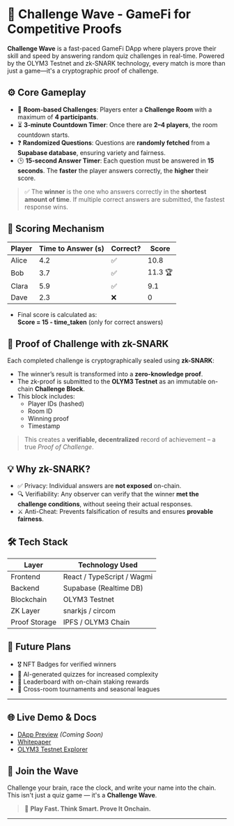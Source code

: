 # 🌊 Challenge Wave - GameFi for Competitive Proofs

**Challenge Wave** is a fast-paced GameFi DApp where players prove their skill and speed by answering random quiz challenges in real-time. Powered by the OLYM3 Testnet and zk-SNARK technology, every match is more than just a game—it's a cryptographic proof of challenge.

## ⚙️ Core Gameplay

- 👥 **Room-based Challenges**: Players enter a **Challenge Room** with a maximum of **4 participants**.
- ⏳ **3-minute Countdown Timer**: Once there are **2–4 players**, the room countdown starts.
- ❓ **Randomized Questions**: Questions are **randomly fetched** from a **Supabase database**, ensuring variety and fairness.
- 🕒 **15-second Answer Timer**: Each question must be answered in **15 seconds**. The **faster** the player answers correctly, the **higher** their score.

> ✅ The **winner** is the one who answers correctly in the **shortest amount of time**.
> If multiple correct answers are submitted, the fastest response wins.

## 🧠 Scoring Mechanism

| Player | Time to Answer (s) | Correct? | Score |
|--------|--------------------|----------|-------|
| Alice  | 4.2                | ✅        | 10.8  |
| Bob    | 3.7                | ✅        | 11.3 🏆 |
| Clara  | 5.9                | ✅        | 9.1   |
| Dave   | 2.3                | ❌        | 0     |

- Final score is calculated as:  
  **Score = 15 - time_taken** (only for correct answers)

## 🔐 Proof of Challenge with zk-SNARK

Each completed challenge is cryptographically sealed using **zk-SNARK**:
- The winner’s result is transformed into a **zero-knowledge proof**.
- The zk-proof is submitted to the **OLYM3 Testnet** as an immutable on-chain **Challenge Block**.
- This block includes:
  - Player IDs (hashed)
  - Room ID
  - Winning proof
  - Timestamp

> This creates a **verifiable, decentralized** record of achievement – a true *Proof of Challenge*.

## 💡 Why zk-SNARK?

- ✅ Privacy: Individual answers are **not exposed** on-chain.
- 🔍 Verifiability: Any observer can verify that the winner **met the challenge conditions**, without seeing their actual responses.
- ⚔️ Anti-Cheat: Prevents falsification of results and ensures **provable fairness**.

## 🛠️ Tech Stack

| Layer             | Technology Used               |
|------------------|-------------------------------|
| Frontend         | React / TypeScript / Wagmi     |
| Backend          | Supabase (Realtime DB)         |
| Blockchain       | OLYM3 Testnet                  |
| ZK Layer         | snarkjs / circom               |
| Proof Storage    | IPFS / OLYM3 Chain             |

## 🔮 Future Plans

- 🎖️ NFT Badges for verified winners
- 🧠 AI-generated quizzes for increased complexity
- 🥇 Leaderboard with on-chain staking rewards
- 🔗 Cross-room tournaments and seasonal leagues

---

## 🌐 Live Demo & Docs

- [DApp Preview](https://challengewave.olym3.xyz) *(Coming Soon)*
- [Whitepaper](https://docs.olym3.xyz/challengewave)
- [OLYM3 Testnet Explorer](https://explorer.olym3.xyz)

## 🤝 Join the Wave

Challenge your brain, race the clock, and write your name into the chain.  
This isn't just a quiz game — it's a **Challenge Wave**.

> 🏁 **Play Fast. Think Smart. Prove It Onchain.**

---
